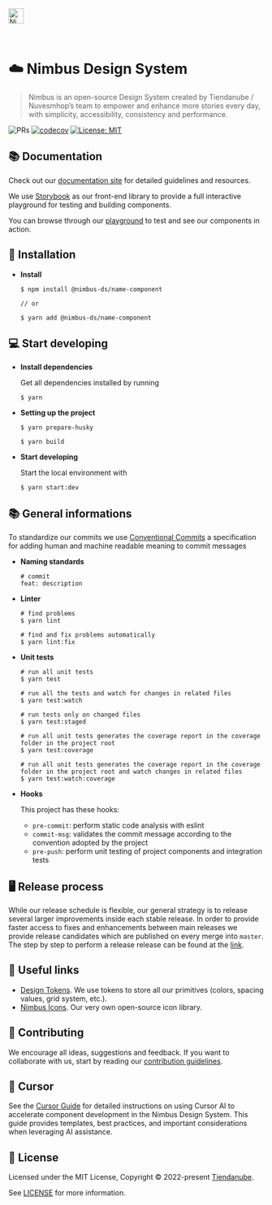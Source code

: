 <img alt="Nimbus" style="margin-bottom: 30px;" src="https://tiendanube.github.io/design-system-nimbus/static/media/nimbus-logo.ab60bd79.png" height="30" />

# ☁️ Nimbus Design System

> Nimbus is an open-source Design System created by Tiendanube / Nuvesmhop’s team to empower and enhance more stories every day, with simplicity, accessibility, consistency and performance.

![PRs](https://img.shields.io/badge/PRs-Welcome-0CA76B)
[![codecov](https://codecov.io/gh/TiendaNube/nimbus-design-system/branch/master/graph/badge.svg?token=L0STGHV91A)](https://codecov.io/gh/TiendaNube/nimbus-design-system)
[![License: MIT](https://img.shields.io/badge/License-MIT-yellow.svg)](https://opensource.org/licenses/MIT)

## 📚 Documentation

Check out our [documentation site](https://nimbus.nuvemshop.com.br) for detailed guidelines and resources.

We use [Storybook](https://storybook.js.org) as our front-end library to provide a full interactive playground for testing and building components.

You can browse through our [playground](https://tiendanube.github.io/nimbus-design-system) to test and see our components in action.

## 🚀 Installation

- **Install**

  ```shell
  $ npm install @nimbus-ds/name-component

  // or

  $ yarn add @nimbus-ds/name-component
  ```

## 💻 Start developing

- **Install dependencies**

  Get all dependencies installed by running

  ```shell
  $ yarn
  ```

- **Setting up the project**

  ```shell
  $ yarn prepare-husky
  ```

  ```shell
  $ yarn build
  ```

- **Start developing**

  Start the local environment with

  ```shell
  $ yarn start:dev
  ```

## 📚 General informations

To standardize our commits we use [Conventional Commits](https://www.conventionalcommits.org/) a specification for adding human and machine readable meaning to commit messages

- **Naming standards**

  ```shell
  # commit
  feat: description
  ```

- **Linter**

  ```shell
  # find problems
  $ yarn lint

  # find and fix problems automatically
  $ yarn lint:fix
  ```

- **Unit tests**

  ```shell
  # run all unit tests
  $ yarn test

  # run all the tests and watch for changes in related files
  $ yarn test:watch

  # run tests only on changed files
  $ yarn test:staged

  # run all unit tests generates the coverage report in the coverage folder in the project root
  $ yarn test:coverage

  # run all unit tests generates the coverage report in the coverage folder in the project root and watch changes in related files
  $ yarn test:watch:coverage
  ```

- **Hooks**

  This project has these hooks:

  - `pre-commit`: perform static code analysis with eslint
  - `commit-msg`: validates the commit message according to the convention adopted by the project
  - `pre-push`: perform unit testing of project components and integration tests

## 🖥️ Release process

While our release schedule is flexible, our general strategy is to release several larger improvements inside each stable release. In order to provide faster access to fixes and enhancements between main releases we provide release candidates which are published on every merge into `master`.
The step by step to perform a release release can be found at the [link](https://github.com/TiendaNube/nimbus-design-system/blob/master/docs/RELEASE_PROCESS.md).

## 🔗 Useful links

- [Design Tokens](https://github.com/TiendaNube/nimbus-design-system/tree/master/packages/tokens). We use tokens to store all our primitives (colors, spacing values, grid system, etc.).
- [Nimbus Icons](https://github.com/TiendaNube/nimbus-icons). Our very own open-source icon library.

## 🤝 Contributing

We encourage all ideas, suggestions and feedback. If you want to collaborate with us, start by reading our [contribution guidelines](./docs/CONTRIBUTING.md).

## 🤖 Cursor

See the [Cursor Guide](./docs/CURSOR.md) for detailed instructions on using Cursor AI to accelerate component development in the Nimbus Design System. This guide provides templates, best practices, and important considerations when leveraging AI assistance.

## 📄 License

Licensed under the MIT License, Copyright © 2022-present [Tiendanube](https://www.nuvemshop.com.br).

See [LICENSE](./LICENSE) for more information.
